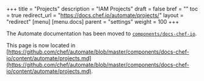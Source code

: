 +++
title = "Projects"
description = "IAM Projects"
draft = false
bref = ""
toc = true
redirect_url = "https://docs.chef.io/automate/projects/"
layout = "redirect"
[menu]
  [menu.docs]
    parent = "settings"
    weight = 100
+++

The Automate documentation has been moved to [`components/docs-chef-io`](https://github.com/chef/automate/blob/master/components/docs-chef-io/).

This page is now located in [https://github.com/chef/automate/blob/master/components/docs-chef-io/content/automate/projects.md](https://github.com/chef/automate/blob/master/components/docs-chef-io/content/automate/projects.md).
